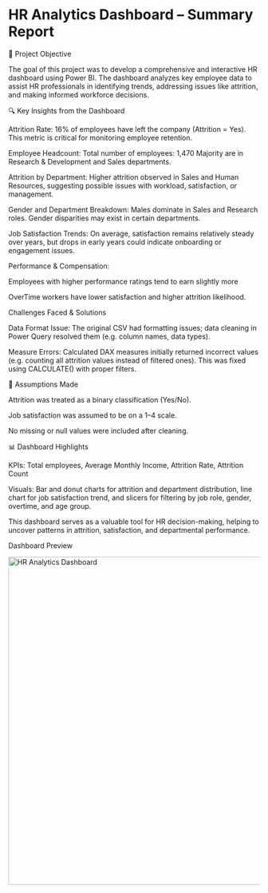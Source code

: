 # HR Analytics Dashboard – Summary Report
🧾 Project Objective
 
The goal of this project was to develop a comprehensive and interactive HR dashboard using Power BI. The dashboard analyzes key employee data to assist HR professionals in identifying trends, addressing issues like attrition, and making informed workforce decisions.

🔍 Key Insights from the Dashboard

Attrition Rate: 16% of employees have left the company (Attrition = Yes). This metric is critical for monitoring employee retention.

Employee Headcount:
Total number of employees: 1,470
Majority are in Research & Development and Sales departments.

Attrition by Department: Higher attrition observed in Sales and Human Resources, suggesting possible issues with workload, satisfaction, or management.

Gender and Department Breakdown: Males dominate in Sales and Research roles. Gender disparities may exist in certain departments.

Job Satisfaction Trends: On average, satisfaction remains relatively steady over years, but drops in early years could indicate onboarding or engagement issues.

Performance & Compensation:

Employees with higher performance ratings tend to earn slightly more

OverTime workers have lower satisfaction and higher attrition likelihood.

Challenges Faced & Solutions

Data Format Issue: The original CSV had formatting issues; data cleaning in Power Query resolved them (e.g. column names, data types).

Measure Errors: Calculated DAX measures initially returned incorrect values (e.g. counting all attrition values instead of filtered ones). This was fixed using CALCULATE() with proper filters.

🧠 Assumptions Made

Attrition was treated as a binary classification (Yes/No).

Job satisfaction was assumed to be on a 1–4 scale.

No missing or null values were included after cleaning.

📊 Dashboard Highlights

KPIs: Total employees, Average Monthly Income, Attrition Rate, Attrition Count

Visuals: Bar and donut charts for attrition and department distribution, line chart for job satisfaction trend, and slicers for filtering by job role, gender, overtime, and age group.

This dashboard serves as a valuable tool for HR decision-making, helping to uncover patterns in attrition, satisfaction, and departmental performance.

Dashboard Preview

<img width="1210" height="657" alt="HR Analytics Dashboard" src="https://github.com/user-attachments/assets/39cf6ddd-a389-4a3e-baae-7a015c8b0ad3" />




